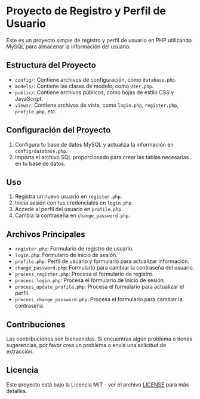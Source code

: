 # Proyecto de Registro y Perfil de Usuario

Este es un proyecto simple de registro y perfil de usuario en PHP utilizando MySQL para almacenar la información del usuario.

## Estructura del Proyecto

- `config/`: Contiene archivos de configuración, como `database.php`.
- `models/`: Contiene las clases de modelo, como `User.php`.
- `public/`: Contiene archivos públicos, como hojas de estilo CSS y JavaScript.
- `views/`: Contiene archivos de vista, como `login.php`, `register.php`, `profile.php`, etc.

## Configuración del Proyecto

1. Configura tu base de datos MySQL y actualiza la información en `config/database.php`.
2. Importa el archivo SQL proporcionado para crear las tablas necesarias en tu base de datos.

## Uso

1. Registra un nuevo usuario en `register.php`.
2. Inicia sesión con tus credenciales en `login.php`.
3. Accede al perfil del usuario en `profile.php`.
4. Cambia la contraseña en `change_password.php`.

## Archivos Principales

- `register.php`: Formulario de registro de usuario.
- `login.php`: Formulario de inicio de sesión.
- `profile.php`: Perfil de usuario y formulario para actualizar información.
- `change_password.php`: Formulario para cambiar la contraseña del usuario.
- `process_register.php`: Procesa el formulario de registro.
- `process_login.php`: Procesa el formulario de inicio de sesión.
- `process_update_profile.php`: Procesa el formulario para actualizar el perfil.
- `process_change_password.php`: Procesa el formulario para cambiar la contraseña.

## Contribuciones

Las contribuciones son bienvenidas. Si encuentras algún problema o tienes sugerencias, por favor crea un problema o envía una solicitud de extracción.

## Licencia

Este proyecto está bajo la Licencia MIT - ver el archivo [LICENSE](LICENSE) para más detalles.
